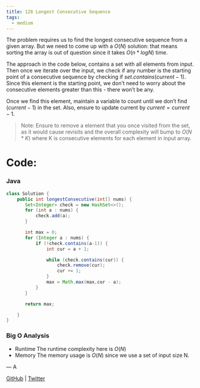 ```yaml
---
title: 128 Longest Consecutive Sequence
tags:
  - medium
---
```


The problem requires us to find the longest consecutive sequence from a given array. But we need to come up with a $O(N)$ solution: that means sorting the array is out of question since it takes $O(n * logN)$ time.

The approach in the code below, contains a set with all elements from input. Then once we iterate over the input, we check if any number is the starting point of a consecutive sequence by checking if $set.contains(current - 1)$. Since this element is the starting point, we don’t need to worry about the consecutive elements greater than this - there won’t be any.

Once we find this element, maintain a variable to count until we don’t find $(current - 1)$ in the set. Also, ensure to update current by $current = current - 1$.

> Note: Ensure to remove a element that you once visited from the set, as it would cause revisits and the overall complexity will bump to $O (N * K)$ where K is consecutive elements for each element in input array.

# Code:

### Java

```java
class Solution {
    public int longestConsecutive(int[] nums) {
       Set<Integer> check = new HashSet<>();
       for (int a : nums) {
           check.add(a);
       }

       int max = 0;
       for (Integer a : nums) {
           if (!check.contains(a-1)) {
               int cur = a + 1;

               while (check.contains(cur)) {
                   check.remove(cur);
                   cur += 1;
               }
               max = Math.max(max,cur - a);
           }
       }

       return max;

    }
}
```

### Big O Analysis

- Runtime
  The runtime complexity here is $O(N)$
- Memory
  The memory usage is $O (N)$ since we use a set of input size N.

— A

[GitHub](https://github.com/athkdev) | [Twitter](https://twitter.com/athkdev)
